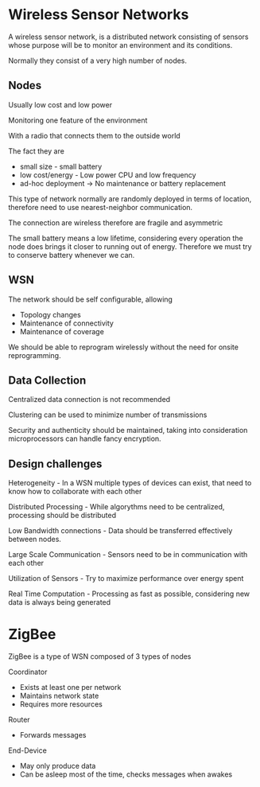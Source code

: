 # Wireless Sensor Networks

A wireless sensor network, is a distributed network consisting of sensors whose purpose will be to monitor an environment and its conditions.

Normally they consist of a very high number of nodes.

## Nodes

Usually low cost and low power

Monitoring one feature of the environment

With a radio that connects them to the outside world

The fact they are 
- small size - small battery
- low cost/energy - Low power CPU and low frequency
- ad-hoc deployment -> No maintenance or battery replacement

This type of network normally are randomly deployed in terms of location, therefore need to use nearest-neighbor communication.

The connection are wireless therefore are fragile and asymmetric

The small battery means a low lifetime, considering every operation the node does brings it closer to running out of energy.
Therefore we must try to conserve battery whenever we can.

## WSN

The network should be self configurable, allowing
- Topology changes
- Maintenance of connectivity
- Maintenance of coverage

We should be able to reprogram wirelessly without the need for onsite reprogramming.

## Data Collection

Centralized data connection is not recommended

Clustering can be used to minimize number of transmissions

Security and authenticity should be maintained, taking into consideration microprocessors can handle fancy encryption.

## Design challenges

Heterogeneity - In a WSN multiple types of devices can exist, that need to know how to collaborate with each other

Distributed Processing - While algorythms need to be centralized, processing should be distributed

Low Bandwidth connections - Data should be transferred effectively between nodes.

Large Scale Communication - Sensors need to be in communication with each other

Utilization of Sensors - Try to maximize performance over energy spent

Real Time Computation - Processing as fast as possible, considering new data is always being generated

# ZigBee

ZigBee is a type of WSN composed of 3 types of nodes

Coordinator
- Exists at least one per network
- Maintains network state
- Requires more resources

Router
- Forwards messages

End-Device
- May only produce data
- Can be asleep most of the time, checks messages when awakes